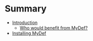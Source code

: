 # Summary

* [Introduction](README.md)
   * [Who would benefit from MyDef?](who_would_benefit_from_mydef.md)
* [Installing MyDef](Installing.md)


